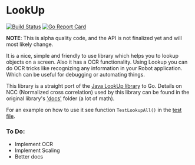 # LookUp
[![Build Status](https://github.com/deluan/go-lookup/workflows/CI/badge.svg)](https://github.com/deluan/go-lookup/actions)
[![Go Report Card](https://goreportcard.com/badge/github.com/deluan/go-lookup)](https://goreportcard.com/report/github.com/deluan/go-lookup)


**NOTE**: This is alpha quality code, and the API is not finalized yet and will most likely change.

It is a nice, simple and friendly to use library which helps you to lookup objects on a screen. Also 
it has a OCR functionality. Using Lookup you can do OCR tricks like recognizing any information 
in your Robot application. Which can be useful for debugging or automating things.

This library is a straight port of the [Java LookUp library](https://github.com/iamshajeer/lookup) to Go.
Details on NCC (Normalized cross correlation) used by this library can be found in the original 
library's ['docs'](https://github.com/corintio/lookup/tree/master/docs) folder (a lot of math).

For an example on how to use it see function `TestLookupAll()` in the [test file](ncc_test.go).

### To Do:
- Implement OCR
- Implement Scaling
- Better docs
